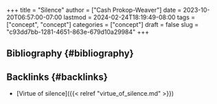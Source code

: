 +++
title = "Silence"
author = ["Cash Prokop-Weaver"]
date = 2023-10-20T06:57:00-07:00
lastmod = 2024-02-24T18:19:49-08:00
tags = ["concept", "concept"]
categories = ["concept"]
draft = false
slug = "c93dd7bb-1281-4651-863e-679d10a29984"
+++

## Bibliography {#bibliography}

<style>.csl-entry{text-indent: -1.5em; margin-left: 1.5em;}</style><div class="csl-bib-body">
</div>


## Backlinks {#backlinks}

-   [Virtue of silence]({{< relref "virtue_of_silence.md" >}})
